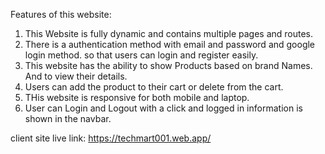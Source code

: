 Features of this website:

1. This Website is fully dynamic and contains multiple pages and routes.
2. There is a authentication method with email and password and google login method. so that users can login and register easily.
3. This website has the ability to show Products based on brand Names. And to view their details.
4. Users can add the product to their cart or delete from the cart.
5. THis website is responsive for both mobile and laptop.
6. User can Login and Logout with a click and logged in information is shown in the navbar.


client site live link:  https://techmart001.web.app/
